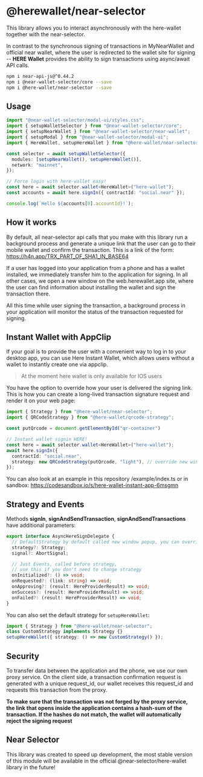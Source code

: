 # @herewallet/near-selector

This library allows you to interact asynchronously with the here-wallet together with the near-selector.

In contrast to the synchronous signing of transactions in MyNearWallet and official near wallet, where the user is redirected to the wallet site for signing -- **HERE Wallet** provides the ability to sign transactions using async/await API calls.

```bash
npm i near-api-js@^0.44.2
npm i @near-wallet-selector/core --save
npm i @here-wallet/near-selector --save
```

## Usage

```ts
import "@near-wallet-selector/modal-ui/styles.css";
import { setupWalletSelector } from "@near-wallet-selector/core";
import { setupNearWallet } from "@near-wallet-selector/near-wallet";
import { setupModal } from "@near-wallet-selector/modal-ui";
import { HereWallet, setupHereWallet } from "@here-wallet/near-selector";

const selector = await setupWalletSelector({
  modules: [setupNearWallet(), setupHereWallet()],
  network: "mainnet",
});

// Force login with here-wallet easy!
const here = await selector.wallet<HereWallet>("here-wallet");
const accounts = await here.signIn({ contractId: "social.near" });

console.log(`Hello ${accounts[0].accountId}!`);
```

## How it works

By default, all near-selector api calls that you make with this library run a background process and generate a unique link that the user can go to their mobile wallet and confirm the transaction. This is a link of the form: https://h4n.app/TRX_PART_OF_SHA1_IN_BASE64

If a user has logged into your application from a phone and has a wallet installed, we immediately transfer him to the application for signing. In all other cases, we open a new window on the web.herewallet.app site, where the user can find information about installing the wallet and sign the transaction there.

All this time while user signing the transaction, a background process in your application will monitor the status of the transaction requested for signing.

## Instant Wallet with AppClip

If your goal is to provide the user with a convenient way to log in to your desktop app, you can use Here Instant Wallet, which allows users without a wallet to instantly create one via appclip.

> At the moment here wallet is only available for IOS users

You have the option to override how your user is delivered the signing link.
This is how you can create a long-lived transaction signature request and render it on your web page:

```ts
import { Strategy } from "@here-wallet/near-selector";
import { QRCodeStrategy } from "@here-wallet/qrcode-strategy";

const putQrcode = document.getElementById("qr-container")

// Instant wallet signin HERE!
const here = await selector.wallet<HereWallet>("here-wallet");
await here.signIn({
  contractId: "social.near",
  strategy: new QRCodeStrategy(putQrcode, "light"), // override new window
});
```

You can also look at an example in this repository /example/index.ts or in sandbox:
https://codesandbox.io/s/here-wallet-instant-app-6msgmn

## Strategy and Events

Methods **signIn**, **signAndSendTransaction**, **signAndSendTransactions** have additional parameters:

```ts
export interface AsyncHereSignDelegate {
  // DefaultStrategy by default called new window popup, you can override it
  strategy?: Strategy;
  signal?: AbortSignal;

  // Just Events, called before strategy,
  // use this if you don't need to change strategy
  onInitialized?: () => void;
  onRequested?: (link: string) => void;
  onApproving?: (result: HereProviderResult) => void;
  onSuccess?: (result: HereProviderResult) => void;
  onFailed?: (result: HereProviderResult) => void;
}
```

You can also set the default strategy for `setupHereWallet`:

```ts
import { Strategy } from "@here-wallet/near-selector";
class CustomStrategy implements Strategy {}
setupHereWallet({ strategy: () => new CustomStrategy() });
```

## Security

To transfer data between the application and the phone, we use our own proxy service.
On the client side, a transaction confirmation request is generated with a unique request_id, our wallet receives this request_id and requests this transaction from the proxy.

**To make sure that the transaction was not forged by the proxy service, the link that opens inside the application contains a hash-sum of the transaction. If the hashes do not match, the wallet will automatically reject the signing request**

## Near Selector

This library was created to speed up development, the most stable version of this module will be available in the official @near-selector/here-wallet library in the future!
